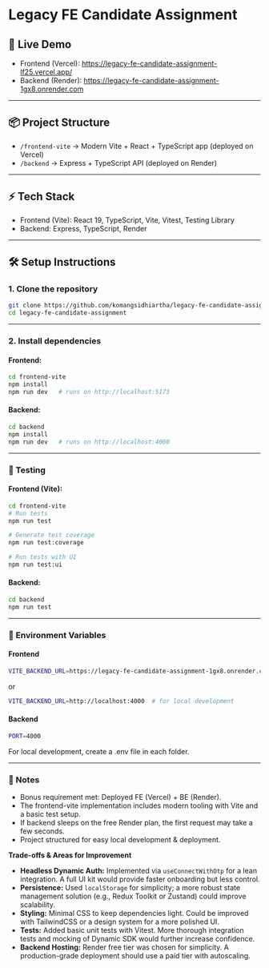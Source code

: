 # Legacy FE Candidate Assignment
## 🚀 Live Demo
- Frontend (Vercel): https://legacy-fe-candidate-assignment-lf25.vercel.app/
- Backend (Render): https://legacy-fe-candidate-assignment-1gx8.onrender.com

---

## 📦 Project Structure
- `/frontend-vite` → Modern Vite + React + TypeScript app (deployed on Vercel)
- `/backend`    → Express + TypeScript API (deployed on Render)

---

## ⚡ Tech Stack
- Frontend (Vite): React 19, TypeScript, Vite, Vitest, Testing Library
- Backend: Express, TypeScript, Render

---

## 🛠️ Setup Instructions
### 1. Clone the repository
```bash
git clone https://github.com/komangsidhiartha/legacy-fe-candidate-assignment.git
cd legacy-fe-candidate-assignment
```

---

### 2. Install dependencies

#### Frontend:
```bash
cd frontend-vite
npm install
npm run dev   # runs on http://localhost:5173
```

#### Backend:
```bash
cd backend
npm install
npm run dev   # runs on http://localhost:4000
```

---

### 🧪 Testing

#### Frontend (Vite):
```bash
cd frontend-vite
# Run tests
npm run test

# Generate test coverage
npm run test:coverage

# Run tests with UI
npm run test:ui
```

#### Backend:
```bash
cd backend
npm run test
```

---

### 🔑 Environment Variables
#### Frontend
```bash
VITE_BACKEND_URL=https://legacy-fe-candidate-assignment-1gx8.onrender.com
```
or 

```bash
VITE_BACKEND_URL=http://localhost:4000  # for local development
```

#### Backend
```bash
PORT=4000
```
For local development, create a .env file in each folder.

---

### 📖 Notes
- Bonus requirement met: Deployed FE (Vercel) + BE (Render).
- The frontend-vite implementation includes modern tooling with Vite and a basic test setup.
- If backend sleeps on the free Render plan, the first request may take a few seconds.
- Project structured for easy local development & deployment.

**Trade-offs & Areas for Improvement**
- **Headless Dynamic Auth:** Implemented via `useConnectWithOtp` for a lean integration. A full UI kit would provide faster onboarding but less control.
- **Persistence:** Used `localStorage` for simplicity; a more robust state management solution (e.g., Redux Toolkit or Zustand) could improve scalability.
- **Styling:** Minimal CSS to keep dependencies light. Could be improved with TailwindCSS or a design system for a more polished UI.
- **Tests:** Added basic unit tests with Vitest. More thorough integration tests and mocking of Dynamic SDK would further increase confidence.
- **Backend Hosting:** Render free tier was chosen for simplicity. A production-grade deployment should use a paid tier with autoscaling.
